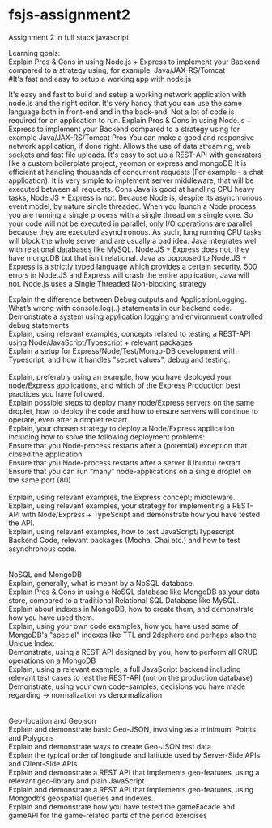 # fsjs-assignment2
Assignment 2 in full stack javascript

Learning goals:<br>
Explain Pros & Cons in using Node.js + Express to implement your Backend compared to a strategy using, for example, Java/JAX-RS/Tomcat<br>
#It's fast and easy to setup a working app with node.js 





It's easy and fast to build and setup a working network application with node.js and the right editor.
It's very handy that you can use the same language both in front-end and in the back-end.
Not a lot of code is required for an application to run.
Explain Pros & Cons in using Node.js + Express to implement your Backend compared to a strategy using for example Java/JAX-RS/Tomcat
Pros
You can make a good and responsive network application, if done right.
Allows the use of data streaming, web sockets and fast file uploads.
It's easy to set up a REST-API with generators like a custom boilerplate project, yeomon or express and mongoDB
It is efficient at handling thousands of concurrent requests (For example - a chat application).
It is very simple to implement server middleware, that will be executed between all requests.
Cons
Java is good at handling CPU heavy tasks, Node.JS + Express is not. Because Node is, despite its asynchronous event model, by nature single threaded. When you launch a Node process, you are running a single process with a single thread on a single core. So your code will not be executed in parallel, only I/O operations are parallel because they are executed asynchronous. As such, long running CPU tasks will block the whole server and are usually a bad idea.
Java integrates well with relational databases like MySQL. Node.JS + Express does not, they have mongoDB but that isn't relational.
Java as oppposed to Node.JS + Express is a strictly typed language which provides a certain security.
500 errors in Node.JS and Express will crash the entire application, Java will not.
Node.js uses a Single Threaded Non-blocking strategy 


Explain the difference between Debug outputs and ApplicationLogging. What’s wrong with console.log(..) statements in our backend code.<br>
Demonstrate a system using application logging and environment controlled debug statements.<br>
Explain, using relevant examples, concepts related to testing a REST-API using Node/JavaScript/Typescript + relevant packages <br>
Explain a setup for Express/Node/Test/Mongo-DB development with Typescript, and how it handles "secret values",  debug and testing.<br>
<br>
Explain, preferably using an example, how you have deployed your node/Express applications, and which of the Express Production best practices you have followed.<br>
Explain possible steps to deploy many node/Express servers on the same droplet, how to deploy the code and how to ensure servers will continue to operate, even after a droplet restart.<br>
Explain, your chosen strategy to deploy a Node/Express application including how to solve the following deployment problems:<br>
Ensure that you Node-process restarts after a (potential) exception that closed the application<br>
Ensure that you Node-process restarts after a server (Ubuntu) restart<br>
Ensure that you can run “many” node-applications on a single droplet on the same port (80)<br>
<br>
Explain, using relevant examples, the Express concept; middleware.<br>
Explain, using relevant examples, your strategy for implementing a REST-API with Node/Express  + TypeScript and demonstrate how you have tested the API.<br>
Explain, using relevant examples, how to test JavaScript/Typescript Backend Code, relevant packages (Mocha, Chai etc.) and how to test asynchronous code.<br>
<br><br>
NoSQL and MongoDB <br>
Explain, generally, what is meant by a NoSQL database.<br>
      Explain Pros & Cons in using a NoSQL database like MongoDB as your data store, compared to a traditional Relational SQL Database like MySQL.<br>
 Explain about indexes in MongoDB, how to create them, and demonstrate how you have used them.<br>
Explain, using your own code examples, how you have used some of MongoDB's "special" indexes like TTL and 2dsphere and perhaps also the Unique Index.<br>
Demonstrate, using a REST-API designed by you, how to perform all CRUD operations on a MongoDB<br>
Explain, using a relevant example, a full JavaScript backend including relevant test cases to test the REST-API (not on the production database)<br>
      Demonstrate, using your own code-samples, decisions you have made regarding → normalization vs denormalization <br>
      <br>
      <br>
Geo-location and Geojson<br>
Explain and demonstrate basic Geo-JSON, involving as a minimum, Points and Polygons<br>
Explain and demonstrate ways to create Geo-JSON test data<br>
Explain the typical order of longitude and latitude used by Server-Side APIs and Client-Side APIs<br>
Explain and demonstrate a REST API that implements geo-features, using a relevant geo-library and plain JavaScript<br>
 Explain and demonstrate a REST API that implements geo-features, using Mongodb’s geospatial queries and indexes.<br>
Explain and demonstrate how you have tested the gameFacade and gameAPI for the game-related parts of the period exercises<br>

